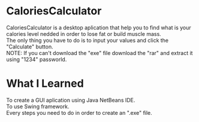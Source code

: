 # CaloriesCalculator
CaloriesCalculator is a desktop aplication that help you to find what is your calories level nedded in order to lose fat or build muscle mass.\
The only thing you have to do is to input your values and click the "Calculate" button.\
NOTE: If you can't download the "exe" file download the "rar" and extract it using "1234" passworld.

# What I Learned
To create a GUI aplication using Java NetBeans IDE.\
To use Swing framework.\
Every steps you need to do in order to create an ".exe" file.
